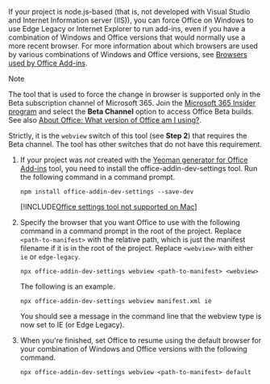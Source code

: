 If your project is node.js-based (that is, not developed with Visual Studio and Internet Information server (IIS)), you can force Office on Windows to use Edge Legacy or Internet Explorer to run add-ins, even if you have a combination of Windows and Office versions that would normally use a more recent browser. For more information about which browsers are used by various combinations of Windows and Office versions, see [Browsers used by Office Add-ins](../concepts/browsers-used-by-office-web-add-ins.md).

> [!NOTE]
> The tool that is used to force the change in browser is supported only in the Beta subscription channel of Microsoft 365. Join the [Microsoft 365 Insider program](https://insider.microsoft365.com/join/windows) and select the **Beta Channel** option to access Office Beta builds. See also [About Office: What version of Office am I using?](https://support.microsoft.com/office/932788b8-a3ce-44bf-bb09-e334518b8b19).
>
> Strictly, it is the `webview` switch of this tool (see **Step 2**) that requires the Beta channel. The tool has other switches that do not have this requirement.

1. If your project was *not* created with the [Yeoman generator for Office Add-ins](../develop/yeoman-generator-overview.md) tool, you need to install the office-addin-dev-settings tool. Run the following command in a command prompt.

    ```command&nbsp;line
    npm install office-addin-dev-settings --save-dev
    ```

    [!INCLUDE[Office settings tool not supported on Mac](../includes/tool-nonsupport-mac-note.md)]

1. Specify the browser that you want Office to use with the following command in a command prompt in the root of the project. Replace `<path-to-manifest>` with the relative path, which is just the manifest filename if it is in the root of the project. Replace `<webview>` with either `ie` or `edge-legacy`.

    ```command&nbsp;line
    npx office-addin-dev-settings webview <path-to-manifest> <webview>
    ```

    The following is an example.

    ```command&nbsp;line
    npx office-addin-dev-settings webview manifest.xml ie
    ```

    You should see a message in the command line that the webview type is now set to IE (or Edge Legacy).

1. When you're finished, set Office to resume using the default browser for your combination of Windows and Office versions with the following command.

    ```command&nbsp;line
    npx office-addin-dev-settings webview <path-to-manifest> default
    ```
